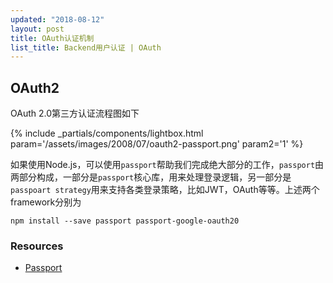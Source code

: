 ```yaml
---
updated: "2018-08-12"
layout: post
title: OAuth认证机制
list_title: Backend用户认证 | OAuth
---
```


## OAuth2

OAuth 2.0第三方认证流程图如下

{% include _partials/components/lightbox.html param='/assets/images/2008/07/oauth2-passport.png' param2='1' %}

如果使用Node.js，可以使用`passport`帮助我们完成绝大部分的工作，`passport`由两部分构成，一部分是`passport`核心库，用来处理登录逻辑，另一部分是`passpoart strategy`用来支持各类登录策略，比如JWT，OAuth等等。上述两个framework分别为

```shell
npm install --save passport passport-google-oauth20
```




### Resources

- [Passport]()